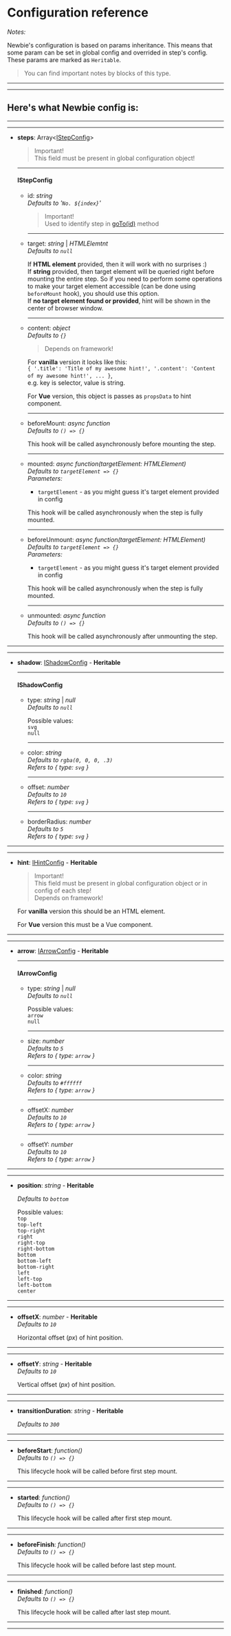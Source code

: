 # Configuration reference

_Notes:_

Newbie's configuration is based on params inheritance. This means that some param can be set in global config and overrided in step's config. These params are marked as `Heritable`.

> You can find important notes by blocks of this type.

---

---

## Here's what Newbie config is:

---

---

-   **steps**: Array<[IStepConfig](#istepconfig)>

    > Important!  
    > This field must be present in global configuration object!

    ***

    #### IStepConfig

    -   id: _string_  
        _Defaults to '`No. ${index}`'_

        > Important!  
        > Used to identify step in [goTo(id)](#go-to) method

        ***

    -   target: _string_ | _HTMLElemtnt_  
        _Defaults to `null`_

        If **HTML element** provided, then it will work with no surprises :)  
        If **string** provided, then target element will be queried right before mounting the entire step. So if you need to perform some operations to make your target element accessible (can be done using `beforeMount` hook), you should use this option.  
        If **no target element found or provided**, hint will be shown in the center of browser window.

        ***

    -   content: _object_  
        _Defaults to `{}`_

        > Depends on framework!

        For **vanilla** version it looks like this:  
        `{ '.title': 'Title of my awesome hint!', '.content': 'Content of my awesome hint!', ... }`,  
        e.g. key is selector, value is string.

        For **Vue** version, this object is passes as `propsData` to hint component.

        ***

    -   beforeMount: _async function_  
        _Defaults to `() => {}`_

        This hook will be called asynchronously before mounting the step.

        ***

    -   mounted: _async function(targetElement: HTMLElement)_  
        _Defaults to `targetElement => {}`_  
        _Parameters:_

        -   `targetElement` - as you might guess it's target element provided in config

        This hook will be called asynchronously when the step is fully mounted.

        ***

    -   beforeUnmount: _async function(targetElement: HTMLElement)_  
        _Defaults to `targetElement => {}`_  
        _Parameters:_

        -   `targetElement` - as you might guess it's target element provided in config

        This hook will be called asynchronously when the step is fully mounted.

        ***

    -   unmounted: _async function_  
        _Defaults to `() => {}`_

        This hook will be called asynchronously after unmounting the step.

---

---

-   **shadow**: [IShadowConfig](#ishadowconfig) - **Heritable**

    ***

    #### IShadowConfig

    -   type: _string_ | _null_  
        _Defaults to `null`_

        Possible values:  
        `svg`  
        `null`

        ***

    -   color: _string_  
        _Defaults to `rgba(0, 0, 0, .3)`_  
         _Refers to { type: `svg` }_

        ***

    -   offset: _number_  
        _Defaults to `10`_  
         _Refers to { type: `svg` }_

        ***

    -   borderRadius: _number_  
        _Defaults to `5`_  
         _Refers to { type: `svg` }_

---

---

-   **hint**: [IHintConfig](#hint-config) - **Heritable**

    > Important!  
    > This field must be present in global configuration object or in config of each step!  
    > Depends on framework!

    For **vanilla** version this should be an HTML element.

    For **Vue** version this must be a Vue component.

---

---

-   **arrow**: [IArrowConfig](#iarrowconfig) - **Heritable**

    ***

    #### IArrowConfig

    -   type: _string_ | _null_  
        _Defaults to `null`_

        Possible values:  
        `arrow`  
        `null`

        ***

    -   size: _number_  
         _Defaults to `5`_  
         _Refers to { type: `arrow` }_

        ***

    -   color: _string_  
         _Defaults to `#ffffff`_  
         _Refers to { type: `arrow` }_

        ***

    -   offsetX: _number_  
         _Defaults to `10`_  
         _Refers to { type: `arrow` }_

        ***

    -   offsetY: _number_  
         _Defaults to `10`_  
         _Refers to { type: `arrow` }_

---

---

-   **position**: _string_ - **Heritable**

    _Defaults to `bottom`_

    Possible values:  
     `top`  
     `top-left`  
     `top-right`  
     `right`  
     `right-top`  
     `right-bottom`  
     `bottom`  
     `bottom-left`  
     `bottom-right`  
     `left`  
     `left-top`  
     `left-bottom`  
     `center`

---

---

-   **offsetX**: _number_ - **Heritable**  
    _Defaults to `10`_

    Horizontal offset (_px_) of hint position.

---

---

-   **offsetY**: _string_ - **Heritable**  
    _Defaults to `10`_

    Vertical offset (_px_) of hint position.

---

---

-   **transitionDuration**: _string_ - **Heritable**

    _Defaults to `300`_

---

---

-   **beforeStart**: _function()_  
    _Defaults to `() => {}`_

    This lifecycle hook will be called before first step mount.

---

---

-   **started**: _function()_  
    _Defaults to `() => {}`_

    This lifecycle hook will be called after first step mount.

---

---

-   **beforeFinish**: _function()_  
    _Defaults to `() => {}`_

    This lifecycle hook will be called before last step mount.

---

---

-   **finished**: _function()_  
    _Defaults to `() => {}`_

    This lifecycle hook will be called after last step mount.

---

---

